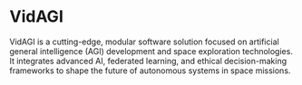 # VidAGI
VidAGI is a cutting-edge, modular software solution focused on artificial general intelligence (AGI) development and space exploration technologies. It integrates advanced AI, federated learning, and ethical decision-making frameworks to shape the future of autonomous systems in space missions.
